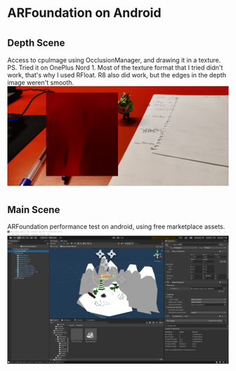 # <h1>ARFoundation on Android</h1>
# <h2>Depth Scene</h2>
 Access to cpuImage using OcclusionManager, and drawing it in a texture.
 PS. Tried it on OnePlus Nord 1. Most of the texture format that I tried didn't work, that's why I used RFloat. R8 also did work, but the edges in the depth image weren't smooth.
![](https://github.com/samdj23/arfoundation_android/blob/main/Assets/286282522_809320753300143_128868832634585518_n.jpg)

# <h2>Main Scene</h2>
 ARFoundation performance test on android, using free marketplace assets.
 ![](https://github.com/samdj23/arfoundation_android/blob/main/Assets/Capture.PNG)
 

